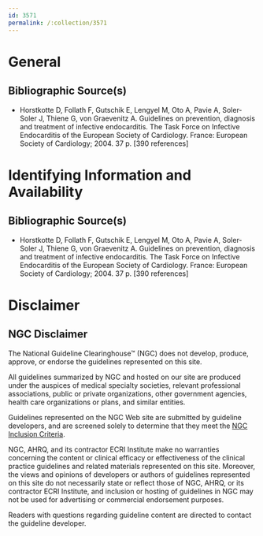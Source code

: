```yaml
---
id: 3571
permalink: /:collection/3571
---
```


# General

## Bibliographic Source(s)

- Horstkotte D, Follath F, Gutschik E, Lengyel M, Oto A, Pavie A, Soler-Soler J, Thiene G, von Graevenitz A. Guidelines on prevention, diagnosis and treatment of infective endocarditis. The Task Force on Infective Endocarditis of the European Society of Cardiology. France: European Society of Cardiology; 2004. 37 p. [390 references]

# Identifying Information and Availability

## Bibliographic Source(s)

- Horstkotte D, Follath F, Gutschik E, Lengyel M, Oto A, Pavie A, Soler-Soler J, Thiene G, von Graevenitz A. Guidelines on prevention, diagnosis and treatment of infective endocarditis. The Task Force on Infective Endocarditis of the European Society of Cardiology. France: European Society of Cardiology; 2004. 37 p. [390 references]

# Disclaimer

## NGC Disclaimer

The National Guideline Clearinghouse™ (NGC) does not develop, produce, approve, or endorse the guidelines represented on this site.

All guidelines summarized by NGC and hosted on our site are produced under the auspices of medical specialty societies, relevant professional associations, public or private organizations, other government agencies, health care organizations or plans, and similar entities.

Guidelines represented on the NGC Web site are submitted by guideline developers, and are screened solely to determine that they meet the [NGC Inclusion Criteria](/help-and-about/summaries/inclusion-criteria).

NGC, AHRQ, and its contractor ECRI Institute make no warranties concerning the content or clinical efficacy or effectiveness of the clinical practice guidelines and related materials represented on this site. Moreover, the views and opinions of developers or authors of guidelines represented on this site do not necessarily state or reflect those of NGC, AHRQ, or its contractor ECRI Institute, and inclusion or hosting of guidelines in NGC may not be used for advertising or commercial endorsement purposes.

Readers with questions regarding guideline content are directed to contact the guideline developer.

